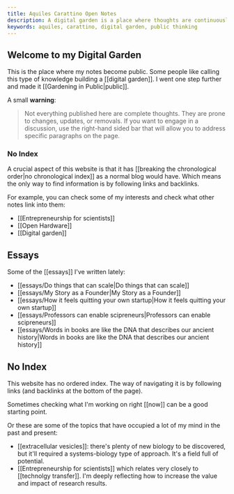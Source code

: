 ```yaml
---
title: Aquiles Carattino Open Notes
description: A digital garden is a place where thoughts are continuously updated. I write about science, business, and entrepreneurship.
keywords: aquiles, carattino, digital garden, public thinking
---
```

## Welcome to my Digital Garden 

This is the place where my notes become public. Some people like calling this type of knowledge building a [[digital garden]]. I went one step further and made it [[Gardening in Public|public]]. 

A small **warning**: 
> Not everything published here are complete thoughts. They are prone to changes, updates, or removals. If you want to engage in a discussion, use the right-hand sided bar that will allow you to address specific paragraphs on the page. 

### No Index
A crucial aspect of this website is that it has [[breaking the chronological order|no chronological index]] as a normal blog would have. Which means the only way to find information is by following links and backlinks. 

For example, you can check some of my interests and check what other notes link into them: 

- [[Entrepreneurship for scientists]]
- [[Open Hardware]]
- [[Digital garden]]

## Essays 
Some of the [[essays]] I've written lately:

- [[essays/Do things that can scale|Do things that can scale]]
- [[essays/My Story as a Founder|My Story as a Founder]]
- [[essays/How it feels quitting your own startup|How it feels quitting your own startup]]
- [[essays/Professors can enable scipreneurs|Professors can enable scipreneurs]]
- [[essays/Words in books are like the DNA that describes our ancient history|Words in books are like the DNA that describes our ancient history]]

## No Index
This website has no ordered index. The way of navigating it is by following links (and backlinks at the bottom of the page). 

Sometimes checking what I'm working on right [[now]] can be a good starting point. 

Or these are some of the topics that have occupied a lot of my mind in the past and present: 

- [[extracellular vesicles]]: there's plenty of new biology to be discovered, but it'll required a systems-biology type of approach. It's a field full of potential. 
- [[Entrepreneurship for scientists]] which relates very closely to [[technolgy transfer]]. I'm deeply reflecting how to increase the value and impact of research results. 